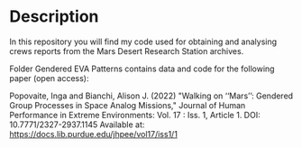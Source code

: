 # Description
In this repository you will find my code used for obtaining and analysing crews reports from the Mars Desert Research Station archives.

Folder Gendered EVA Patterns contains data and code for the following paper (open access):

Popovaite, Inga and Bianchi, Alison J. (2022) "Walking on ‘‘Mars’’: Gendered Group Processes in Space Analog Missions," Journal of Human Performance in Extreme Environments: Vol. 17 : Iss. 1, Article 1.
DOI: 10.7771/2327-2937.1145
Available at: https://docs.lib.purdue.edu/jhpee/vol17/iss1/1 
